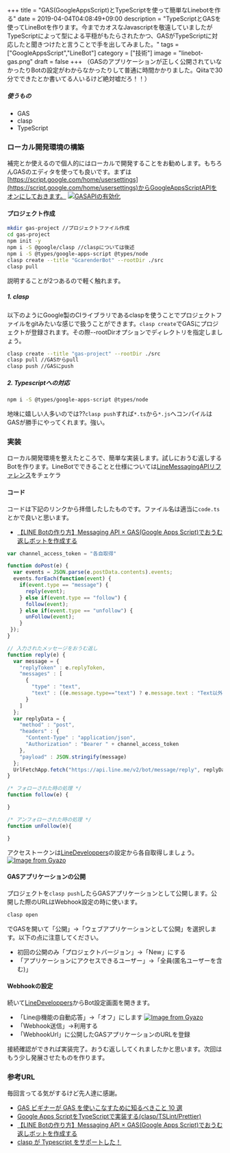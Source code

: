 +++
title = "GAS(GoogleAppsScript)とTypeScriptを使って簡単なLinebotを作る"
date = 2019-04-04T04:08:49+09:00
description = "TypeScriptとGASを使ってLineBotを作ります。今までカオスなJavascriptを敬遠していましたがTypeScriptによって型による平穏がもたらされたかつ、GASがTypeScriptに対応したと聞きつけたと言うことで手を出してみました。"
tags = ["GoogleAppsScript","LineBot"]
category = ["技術"]
image = "linebot-gas.png"
draft = false
+++
（GASのアプリケーションが正しく公開されていなかったりBotの設定がわからなかったりして普通に時間かかりました。Qiitaで30分でできたとか書いてる人いるけど絶対嘘だろ！！）

##### 使うもの
- GAS
- clasp
- TypeScript

### ローカル開発環境の構築
補完とか使えるので個人的にはローカルで開発することをお勧めします。もちろんGASのエディタを使っても良いです。まずは[https://script.google.com/home/usersettings](https://script.google.com/home/usersettings)からGoogleAppsScriptAPIをオンにしておきます。
[![GASAPIの有効化](https://i.gyazo.com/03f659b5a167d80852448fdcec0deca9.png)](https://gyazo.com/03f659b5a167d80852448fdcec0deca9)

#### プロジェクト作成
``` bash
mkdir gas-project //プロジェクトファイル作成
cd gas-project
npm init -y
npm i -S @google/clasp //claspについては後述
npm i -S @types/google-apps-script @types/node
clasp create --title "GcarenderBot" --rootDir ./src
clasp pull
```

説明することが2つあるので軽く触れます。
##### 1. clasp
以下のようにGoogle製のCIライブラリであるclaspを使うことでプロジェクトファイルをgitみたいな感じで扱うことができます。`clasp create`でGASにプロジェクトが登録されます。その際--rootDirオプションでディレクトリを指定しましょう。
```bash
clasp create --title "gas-project" --rootDir ./src
clasp pull //GASからpull
clasp push //GASにpush
```

##### 2. Typescriptへの対応
```bash
npm i -S @types/google-apps-script @types/node
```
地味に嬉しい人多いのでは??`clasp push`すれば`*.ts`から`*.js`へコンパイルはGASが勝手にやってくれます。強い。

### 実装
ローカル開発環境を整えたところで、簡単な実装します。試しにおうむ返しするBotを作ります。LineBotでできることと仕様については[LineMessagingAPIリファレンス](https://developers.line.biz/ja/docs/messaging-api/overview/)をチェケラ
#### コード
コードは下記のリンクから拝借したしたものです。ファイル名は適当に`code.ts`とかで良いと思います。

- [【LINE Botの作り方】Messaging API × GAS(Google Apps Script)でおうむ返しボットを作成する](https://www.takeiho.com/messaging-api-gas)

```javascript
var channel_access_token = "各自取得"

function doPost(e) {
  var events = JSON.parse(e.postData.contents).events;
  events.forEach(function(event) {
    if(event.type == "message") {
      reply(event);
    } else if(event.type == "follow") {
      follow(event);
    } else if(event.type == "unfollow") {
      unFollow(event);
    }
 });
}

// 入力されたメッセージをおうむ返し
function reply(e) {
  var message = {
    "replyToken" : e.replyToken,
    "messages" : [
      {
        "type" : "text",
        "text" : ((e.message.type=="text") ? e.message.text : "Text以外は返せません・・・")
      }
    ]
  };
  var replyData = {
    "method" : "post",
    "headers" : {
      "Content-Type" : "application/json",
      "Authorization" : "Bearer " + channel_access_token
    },
    "payload" : JSON.stringify(message)
  };
  UrlFetchApp.fetch("https://api.line.me/v2/bot/message/reply", replyData);
}

/* フォローされた時の処理 */
function follow(e) {

}

/* アンフォローされた時の処理 */
function unFollow(e){

}
```

アクセストークンは[LineDeveloppers](https://developers.line.biz/console/)の設定から各自取得しましょう。
[![Image from Gyazo](https://i.gyazo.com/0c59246484f7269d20d3d3504c367825.png)](https://gyazo.com/0c59246484f7269d20d3d3504c367825)


#### GASアプリケーションの公開
プロジェクトを`clasp push`したらGASアプリケーションとして公開します。公開した際のURLはWebhook設定の時に使います。
```bash
clasp open
```

でGASを開いて「公開」→「ウェブアプリケーションとして公開」を選択します。以下の点に注意してください。

- 初回の公開のみ「プロジェクトバージョン」→「New」にする
- 「アプリケーションにアクセスできるユーザー」→「全員(匿名ユーザーを含む)」

#### Webhookの設定
続いて[LineDeveloppers](https://developers.line.biz/console/)からBot設定画面を開きます。

- 「Line@機能の自動応答」→「オフ」にします
[![Image from Gyazo](https://i.gyazo.com/f1a7c955bd235f4bc9f786f0011d4027.png)](https://gyazo.com/f1a7c955bd235f4bc9f786f0011d4027)
- 「Webhook送信」→利用する
- 「WebhookUrl」に公開したGASアプリケーションのURLを登録

接続確認ができれば実装完了。おうむ返ししてくれましたかと思います。次回はもう少し発展させたものを作ります。

### 参考URL
毎回言ってる気がするけど先人達に感謝。

- [GAS ビギナーが GAS を使いこなすために知るべきこと 10 選](https://qiita.com/tanabee/items/2c51681396fe12b6a0e4)
- [Google Apps ScriptをTypeScriptで実装する(clasp/TSLint/Prettier)](https://budougumi0617.github.io/2019/01/16/develop-google-apps-script-by-typescript/)
- [【LINE Botの作り方】Messaging API × GAS(Google Apps Script)でおうむ返しボットを作成する](https://www.takeiho.com/messaging-api-gas)
- [clasp が Typescript をサポートした！](https://qiita.com/HeRo/items/f2ce057c6b1456e896ad)
